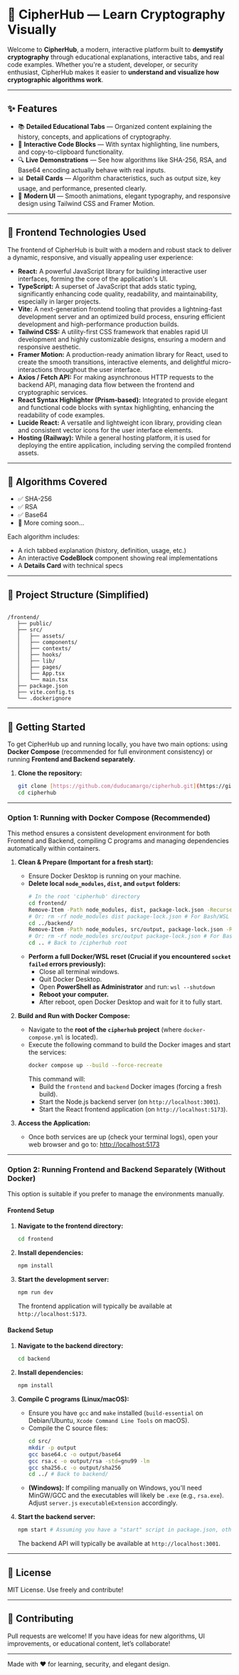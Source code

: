 # 🔐 CipherHub — Learn Cryptography Visually

Welcome to **CipherHub**, a modern, interactive platform built to **demystify cryptography** through educational explanations, interactive tabs, and real code examples. Whether you're a student, developer, or security enthusiast, CipherHub makes it easier to **understand and visualize how cryptographic algorithms work**.

---

## ✨ Features

- 📚 **Detailed Educational Tabs** — Organized content explaining the history, concepts, and applications of cryptography.
- 🧠 **Interactive Code Blocks** — With syntax highlighting, line numbers, and copy-to-clipboard functionality.
- 🔍 **Live Demonstrations** — See how algorithms like SHA-256, RSA, and Base64 encoding actually behave with real inputs.
- 📊 **Detail Cards** — Algorithm characteristics, such as output size, key usage, and performance, presented clearly.
- 🎨 **Modern UI** — Smooth animations, elegant typography, and responsive design using Tailwind CSS and Framer Motion.

---

## 🔧 Frontend Technologies Used

The frontend of CipherHub is built with a modern and robust stack to deliver a dynamic, responsive, and visually appealing user experience:

- **React:** A powerful JavaScript library for building interactive user interfaces, forming the core of the application's UI.
- **TypeScript:** A superset of JavaScript that adds static typing, significantly enhancing code quality, readability, and maintainability, especially in larger projects.
- **Vite:** A next-generation frontend tooling that provides a lightning-fast development server and an optimized build process, ensuring efficient development and high-performance production builds.
- **Tailwind CSS:** A utility-first CSS framework that enables rapid UI development and highly customizable designs, ensuring a modern and responsive aesthetic.
- **Framer Motion:** A production-ready animation library for React, used to create the smooth transitions, interactive elements, and delightful micro-interactions throughout the user interface.
- **Axios / Fetch API:** For making asynchronous HTTP requests to the backend API, managing data flow between the frontend and cryptographic services.
- **React Syntax Highlighter (Prism-based):** Integrated to provide elegant and functional code blocks with syntax highlighting, enhancing the readability of code examples.
- **Lucide React:** A versatile and lightweight icon library, providing clean and consistent vector icons for the user interface elements.
- **Hosting (Railway):** While a general hosting platform, it is used for deploying the entire application, including serving the compiled frontend assets.

---

## 🧪 Algorithms Covered

- ✅ SHA-256
- ✅ RSA
- ✅ Base64
- 🚧 More coming soon...

Each algorithm includes:
- A rich tabbed explanation (history, definition, usage, etc.)
- An interactive **CodeBlock** component showing real implementations
- A **Details Card** with technical specs

---

## 📁 Project Structure (Simplified)

```
         
/frontend/                     
   ├── public/                    
   ├── src/                       
   │   ├── assets/
   │   ├── components/
   │   ├── contexts/
   │   ├── hooks/                  
   │   ├── lib/                 
   │   ├── pages/
   │   ├── App.tsx                 
   │   └── main.tsx                
   ├── package.json
   ├── vite.config.ts
   └── .dockerignore             

```

---

## 🚀 Getting Started

To get CipherHub up and running locally, you have two main options: using **Docker Compose** (recommended for full environment consistency) or running **Frontend and Backend separately**.

1.  **Clone the repository:**
    ```bash
    git clone [https://github.com/duducamargo/cipherhub.git](https://github.com/duducamargo/cipherhub.git)
    cd cipherhub
    ```

---

### Option 1: Running with Docker Compose (Recommended)

This method ensures a consistent development environment for both Frontend and Backend, compiling C programs and managing dependencies automatically within containers.

1.  **Clean & Prepare (Important for a fresh start):**
    * Ensure Docker Desktop is running on your machine.
    * **Delete local `node_modules`, `dist`, and `output` folders:**
        ```bash
        # In the root 'cipherhub' directory
        cd frontend/
        Remove-Item -Path node_modules, dist, package-lock.json -Recurse -Force -ErrorAction SilentlyContinue # For PowerShell
        # Or: rm -rf node_modules dist package-lock.json # For Bash/WSL
        cd ../backend/
        Remove-Item -Path node_modules, src/output, package-lock.json -Recurse -Force -ErrorAction SilentlyContinue # For PowerShell
        # Or: rm -rf node_modules src/output package-lock.json # For Bash/WSL
        cd .. # Back to /cipherhub root
        ```
    * **Perform a full Docker/WSL reset (Crucial if you encountered `socket failed` errors previously):**
        * Close all terminal windows.
        * Quit Docker Desktop.
        * Open **PowerShell as Administrator** and run: `wsl --shutdown`
        * **Reboot your computer.**
        * After reboot, open Docker Desktop and wait for it to fully start.

2.  **Build and Run with Docker Compose:**
    * Navigate to the **root of the `cipherhub` project** (where `docker-compose.yml` is located).
    * Execute the following command to build the Docker images and start the services:
        ```bash
        docker compose up --build --force-recreate
        ```
        This command will:
        -   Build the `frontend` and `backend` Docker images (forcing a fresh build).
        -   Start the Node.js backend server (on `http://localhost:3001`).
        -   Start the React frontend application (on `http://localhost:5173`).

3.  **Access the Application:**
    * Once both services are up (check your terminal logs), open your web browser and go to:
        [http://localhost:5173](http://localhost:5173)

---

### Option 2: Running Frontend and Backend Separately (Without Docker)

This option is suitable if you prefer to manage the environments manually.

#### Frontend Setup

1.  **Navigate to the frontend directory:**
    ```bash
    cd frontend
    ```
2.  **Install dependencies:**
    ```bash
    npm install
    ```
3.  **Start the development server:**
    ```bash
    npm run dev
    ```
    The frontend application will typically be available at `http://localhost:5173`.

#### Backend Setup

1.  **Navigate to the backend directory:**
    ```bash
    cd backend
    ```
2.  **Install dependencies:**
    ```bash
    npm install
    ```
3.  **Compile C programs (Linux/macOS):**
    * Ensure you have `gcc` and `make` installed (`build-essential` on Debian/Ubuntu, `Xcode Command Line Tools` on macOS).
    * Compile the C source files:
        ```bash
        cd src/
        mkdir -p output
        gcc base64.c -o output/base64
        gcc rsa.c -o output/rsa -std=gnu99 -lm
        gcc sha256.c -o output/sha256
        cd ../ # Back to backend/
        ```
    * **(Windows):** If compiling manually on Windows, you'll need MinGW/GCC and the executables will likely be `.exe` (e.g., `rsa.exe`). Adjust `server.js` `executableExtension` accordingly.

4.  **Start the backend server:**
    ```bash
    npm start # Assuming you have a "start" script in package.json, otherwise "node server.js"
    ```
    The backend API will typically be available at `http://localhost:3001`.

---

## 📄 License

MIT License. Use freely and contribute!

---

## 🤝 Contributing

Pull requests are welcome! If you have ideas for new algorithms, UI improvements, or educational content, let’s collaborate!

---

Made with ❤️ for learning, security, and elegant design.
